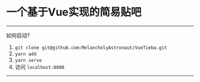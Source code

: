 # 一个基于Vue实现的简易贴吧 
---
如何启动?
1.  `git clone git@github.com:MelancholyAstronaut/VueTieba.git`
2.  `yarn add`
3.  `yarn serve`
4.  访问 `localhost:8080`
---

